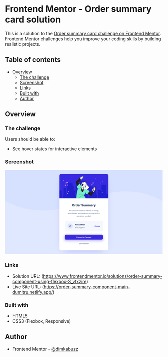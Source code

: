 # Frontend Mentor - Order summary card solution

This is a solution to the [Order summary card challenge on Frontend Mentor](https://www.frontendmentor.io/challenges/order-summary-component-QlPmajDUj). Frontend Mentor challenges help you improve your coding skills by building realistic projects.

## Table of contents

- [Overview](#overview)
  - [The challenge](#the-challenge)
  - [Screenshot](#screenshot)
  - [Links](#links)
  - [Built with](#built-with)
  - [Author](#author)

## Overview

### The challenge

Users should be able to:

- See hover states for interactive elements

### Screenshot

![](./screenshot.png)

### Links

- Solution URL: (https://www.frontendmentor.io/solutions/order-summary-component-using-flexbox-S_vtxzire)
- Live Site URL: (https://order-summary-component-main-dumitru.netlify.app/)

### Built with

- HTML5
- CSS3 (Flexbox, Responsive)

## Author

- Frontend Mentor - [@dimkabuzz](https://www.frontendmentor.io/profile/dimkabuzz)
